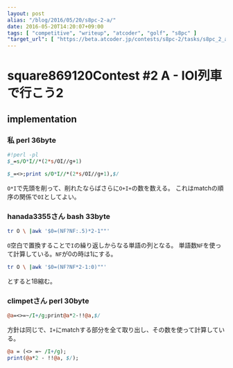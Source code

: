 ```yaml
---
layout: post
alias: "/blog/2016/05/20/s8pc-2-a/"
date: 2016-05-20T14:20:07+09:00
tags: [ "competitive", "writeup", "atcoder", "golf", "s8pc" ]
"target_url": [ "https://beta.atcoder.jp/contests/s8pc-2/tasks/s8pc_2_a" ]
---
```


# square869120Contest #2 A - IOI列車で行こう2

## implementation

### 私 perl 36byte

``` perl
#!perl -pl
$_=s/O*I//*(2*s/OI//g+1)
```

``` perl
$_=<>;print s/O*I//*(2*s/OI//g+1),$/
```

`O*I`で先頭を削って、削れたならばさらに`O+I+`の数を数える。
これはmatchの順序の関係で`OI`としてよい。

### hanada3355さん bash 33byte

``` bash
tr O \ |awk '$0=(NF?NF:.5)*2-1""'
```

`O`空白で置換することで`I`の繰り返しからなる単語の列となる。
単語数`NF`を使って計算している。`NF`が$0$の時は$1$にする。

``` bash
tr O \ |awk '$0=(NF?NF*2-1:0)""'
```

とすると1B縮む。

### climpetさん perl 30byte

``` perl
@a=<>=~/I+/g;print@a*2-!!@a,$/
```

方針は同じで、`I+`にmatchする部分を全て取り出し、その数を使って計算している。

``` perl
@a = (<> =~ /I+/g);
print(@a*2 - !!@a, $/);
```
